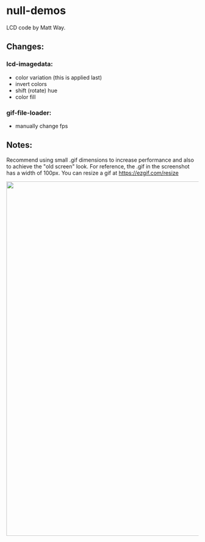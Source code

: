 # null-demos
LCD code by Matt Way.

## Changes:

### lcd-imagedata:
- color variation (this is applied last)
- invert colors
- shift (rotate) hue
- color fill

### gif-file-loader:
- manually change fps

## Notes:

Recommend using small .gif dimensions to increase performance and also to achieve the "old screen" look. For reference, the .gif in the screenshot has a width of 100px. You can resize a gif at https://ezgif.com/resize

<img width="929" src="https://user-images.githubusercontent.com/22250686/161350768-ef928d9b-2796-4581-98b6-8ab532ed329c.png">
